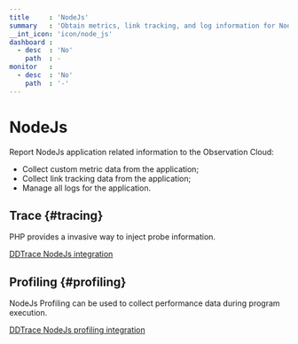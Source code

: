 ```yaml
---
title     : 'NodeJs'
summary   : 'Obtain metrics, link tracking, and log information for NodeJs applications'
__int_icon: 'icon/node_js'
dashboard :
  - desc  : 'No'
    path  : -
monitor   :
  - desc  : 'No'
    path  : '-'
---
```


<!-- markdownlint-disable MD025 -->
# NodeJs
<!-- markdownlint enable -->

Report NodeJs application related information to the Observation Cloud:

- Collect custom metric data from the application;
- Collect link tracking data from the application;
- Manage all logs for the application.

## Trace {#tracing}

PHP provides a invasive way to inject probe information.

[DDTrace NodeJs integration](ddtrace-nodejs.md)

## Profiling {#profiling}

NodeJs Profiling can be used to collect performance data during program execution.

[DDTrace NodeJs profiling integration](profile-nodejs.md)


